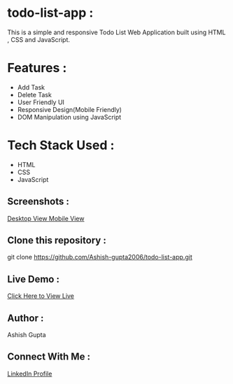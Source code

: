 # todo-list-app :
This is a simple and responsive  Todo List Web Application built using HTML , CSS and JavaScript. 

# Features :
- Add Task
- Delete Task
- User Friendly UI
- Responsive Design(Mobile Friendly)
- DOM Manipulation using JavaScript

# Tech Stack Used :
- HTML
- CSS
- JavaScript

## Screenshots :
[Desktop View ](image/desktop-view.png)
[Mobile View ](image/mobile-view.png)

## Clone this repository :
git clone https://github.com/Ashish-gupta2006/todo-list-app.git

## Live Demo :
[Click Here to View Live](https://ashish-gupta2006.github.io/todo-list-app/)

## Author :
Ashish Gupta

## Connect With Me :
[LinkedIn Profile](https://www.linkedin.com/in/ashish-gupta2006)
